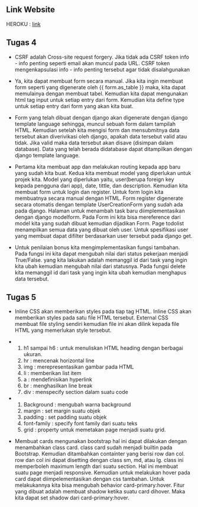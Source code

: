 ## Link Website
HEROKU : [link](https://lab02-pbp-abdul.herokuapp.com/)
## Tugas 4
* CSRF adalah Cross-site request forgery. Jika tidak ada CSRF token info - info penting seperti email akan muncul pada URL. CSRF token mengenkapsulasi info - info penting tersebut agar tidak disalahgunakan
* Ya, kita dapat membuat form secara manual. Jika kita ingin membuat form seperti yang digenerate oleh {{ form.as_table }} maka, kita dapat memulainya dengan membuat tabel. Kemudian kita dapat mengunakan html tag input untuk setiap entry dari form. Kemudian kita define type untuk setiap entry dari form yang akan kita buat.
* Form yang telah dibuat dengan django akan digenerate dengan django template language sehingga, muncul sebuah form dalam tampilah HTML. Kemudian setelah kita mengisi form dan mensubmitnya data tersebut akan diverivikasi oleh django, apakah data tersebut valid atau tidak. Jika valid maka data tersebut akan disave (disimpan dalam database). Data yang telah berada didatabase dapat ditampilkan dengan django template language.
* Pertama kita membuat app dan melakukan routing kepada app baru yang sudah kita buat. Kedua kita membuat model yang diperlukan untuk projek kita. Model yang diperlukan yaitu, user(berupa foreign key kepada pengguna dari app), date, tittle, dan description. Kemudian kita membuat form untuk login dan register. Untuk form login kita membuatnya secara manual dengan HTML. Form register digenerate secara otomatis dengan template UserCreationForm yang sudah ada pada django. Halaman untuk menambah task baru diimplementasikan dengan django modelform. Pada Form ini kita bisa mereference dari model kita yang sudah dibuat kemudian dijadikan Form. Page todolist menampilkan semua data yang dibuat oleh user. Untuk spesifikasi user yang membuat dapat difilter berdasarkan user tersebut pada django get. 

* Untuk penilaian bonus kita mengimplementasikan fungsi tambahan. Pada fungsi ini kita dapat mengubah nilai dari status pekerjaan menjadi True/False. yang kita lakukan adalah memanggil id dari task yang ingin kita ubah kemudian mengubah nilai dari statusnya. Pada fungsi delete kita memanggil id dari task yang ingin kita ubah kemudian menghapus data tersebut.

## Tugas 5
* Inline CSS akan memberikan styles pada tiap tag HTML. Inline CSS akan memberikan styles pada satu file HTML tersebut. External CSS membuat file styling sendiri kemudian file ini akan dilink kepada file HTML yang memerlukan style tersebut.

* 1. h1 sampai h6 : untuk menuliskan HTML heading dengan berbagai ukuran.
    2. hr : mencenak horizontal line
    3. img : merepresentasikan gambar pada HTML
    4. li : memberikan list item
    5. a : mendefinisikan hyperlink
    6. br : menghasilkan line break
    7. div : menspecify section dalam suatu code

* 1. Background : mengubah warna background
    2. margin : set margin suatu objek
    3. padding : set padding suatu objek
    4. font-family : specify font family dari suatu teks
    5. grid : property untuk memetakan page menjadi suatu grid.

* Membuat cards mengunakan bootstrap hal ini dapat dilakukan dengan menambahkan class card. class card sudah menjadi builtin pada Bootstrap. Kemudian ditambahkan containter yang berisi row dan col. row dan col ini dapat disetting dengan class sm, md, atau lg. class ini memperboleh maximum length dari suatu section. Hal ini membuat suatu page menjadi responsive. Kemudian untuk melakukan hover pada card dapat diimpelementasikan dengan css tambahan. Untuk melakukannya kita bisa mengubah behavior card-primary:hover. Fitur yang dibuat adalah membuat shadow ketika suatu card dihover. Maka kita dapat set shadow dari card-primary:hover.